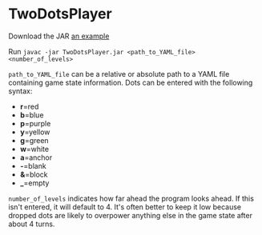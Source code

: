 # TwoDotsPlayer

Download the JAR [an example](http://example.com/ "Title")

Run `javac -jar TwoDotsPlayer.jar <path_to_YAML_file> <number_of_levels>`

`path_to_YAML_file` can be a relative or absolute path to a YAML file containing game state information.  Dots can be entered with the following syntax:
* **r**=red
* **b**=blue
* **p**=purple
* **y**=yellow
* **g**=green
* **w**=white
* **a**=anchor
* **-**=blank
* **&**=block
* **_**=empty

`number_of_levels` indicates how far ahead the program looks ahead. If this isn't entered, it will default to 4.  It's often better to keep it low because dropped dots are likely to overpower anything else in the game state after about 4 turns.
